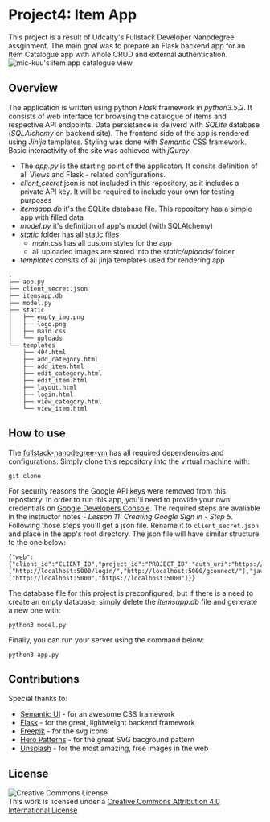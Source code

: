 # Project4: Item App 
This project is a result of Udcaity's Fullstack Developer Nanodegree assginment. The main goal was to prepare an Flask backend app for an Item Catalogue app with whole CRUD and external authentication.
![mic-kuu's item app catalogue view](https://i.imgur.com/wiF6g0E.jpg)
## Overview
The application is written using python *Flask* framework in *python3.5.2*. It consists of web interface for browsing the catalogue of items 
and respective API endpoints. Data persistance is deliverd with *SQLite* database (*SQLAlchemy* on backend site). The frontend side of 
the app is rendered using *Jinija* templates. Styling was done with *Semantic* CSS framework. Basic interactivity of the site was achieved
with *jQurey*.

* The *app.py* is the starting point of the applicaton. It consits definition of all Views and Flask - related configurations.
* *client_secret*.json is not included in this repository, as it includes a private API key. It will be required to include your 
own for testing purposes
* *itemsapp.db* it's the SQLite database file. This repository has a simple app with filled data
* *model.py* it's definition of app's model (with SQLAlchemy)
* *static* folder has all static files
  * *main.css* has all custom styles for the app
  * all uploaded images are stored into the *static/uploads/* folder
* *templates* consits of all jinja templates used for rendering app

```
.
├── app.py
├── client_secret.json
├── itemsapp.db
├── model.py
├── static
│   ├── empty_img.png
│   ├── logo.png
│   ├── main.css
│   └── uploads
└── templates
    ├── 404.html
    ├── add_category.html
    ├── add_item.html
    ├── edit_category.html
    ├── edit_item.html
    ├── layout.html
    ├── login.html
    ├── view_category.html
    └── view_item.html
```
## How to use 
The [fullstack-nanodegree-vm](https://github.com/udacity/fullstack-nanodegree-vm) has all required dependencies and configurations.
Simply clone this repository into the virtual machine with:

```
git clone
```

For security reasons the Google API keys were removed from this repository. In order to run this app, you'll need to provide your own credentials 
on [Google Developers Console](https://console.developers.google.com/apis).
The required steps are avaliable in the instructor notes - *Lesson 11: Creating Google Sign in - Step 5*. Following those steps you'll get a json file. 
Rename it to ```client_secret.json``` and place in the app's root directory. The json file will have similar structure to the one below:
```
{"web":{"client_id":"CLIENT_ID","project_id":"PROJECT_ID","auth_uri":"https://accounts.google.com/o/oauth2/auth","token_uri":"https://accounts.google.com/o/oauth2/token","auth_provider_x509_cert_url":"https://www.googleapis.com/oauth2/v1/certs","client_secret":"CLIENT_SECRET","redirect_uris":["http://localhost:5000/login/","http://localhost:5000/gconnect/"],"javascript_origins":["http://localhost:5000","https://localhost:5000"]}}
```

The database file for this project is preconfigured, but if there is a need to create an empty database, simply delete the *itemsapp.db* file and generate a new one with:

```
python3 model.py
```

Finally, you can run your server using the command below:

```
python3 app.py
```

## Contributions
Special thanks to:
* [Semantic UI](https://semantic-ui.com/) - for an awesome CSS framework
* [Flask](http://flask.pocoo.org/) - for the great, lightweight backend framework
* [Freepik](http://www.freepik.com/) - for the svg icons
* [Hero Patterns](http://www.heropatterns.com/) - for the great SVG bacground pattern
* [Unsplash](https://unsplash.com/) - for the most amazing, free images in the web 

## License
![Creative Commons License](https://i.creativecommons.org/l/by/4.0/88x31.png)  
This work is licensed under a [Creative Commons Attribution 4.0 International License](http://creativecommons.org/licenses/by/4.0/)
